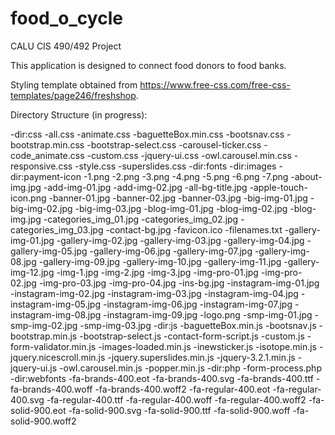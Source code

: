 # food_o_cycle
CALU CIS 490/492 Project

This application is designed to connect food donors to food banks.

Styling template obtained from https://www.free-css.com/free-css-templates/page246/freshshop.

Directory Structure (in progress):

-dir:css
  -all.css
  -animate.css
  -baguetteBox.min.css
  -bootsnav.css
  -bootstrap.min.css
  -bootstrap-select.css
  -carousel-ticker.css
  -code_animate.css
  -custom.css
  -jquery-ui.css
  -owl.carousel.min.css
  -responsive.css
  -style.css
  -superslides.css
-dir:fonts
-dir:images
  -dir:payment-icon
    -1.png
    -2.png
    -3.png
    -4.png
    -5.png
    -6.png
    -7.png
  -about-img.jpg
  -add-img-01.jpg
  -add-img-02.jpg
  -all-bg-title.jpg
  -apple-touch-icon.png
  -banner-01.jpg
  -banner-02.jpg
  -banner-03.jpg
  -big-img-01.jpg
  -big-img-02.jpg
  -big-img-03.jpg
  -blog-img-01.jpg
  -blog-img-02.jpg
  -blog-img.jpg
  -categories_img_01.jpg
  -categories_img_02.jpg
  -categories_img_03.jpg
  -contact-bg.jpg
  -favicon.ico
  -filenames.txt
  -gallery-img-01.jpg
  -gallery-img-02.jpg
  -gallery-img-03.jpg
  -gallery-img-04.jpg
  -gallery-img-05.jpg
  -gallery-img-06.jpg
  -gallery-img-07.jpg
  -gallery-img-08.jpg
  -gallery-img-09.jpg
  -gallery-img-10.jpg
  -gallery-img-11.jpg
  -gallery-img-12.jpg
  -img-1.jpg
  -img-2.jpg
  -img-3.jpg
  -img-pro-01.jpg
  -img-pro-02.jpg
  -img-pro-03.jpg
  -img-pro-04.jpg
  -ins-bg.jpg
  -instagram-img-01.jpg
  -instagram-img-02.jpg
  -instagram-img-03.jpg
  -instagram-img-04.jpg
  -instagram-img-05.jpg
  -instagram-img-06.jpg
  -instagram-img-07.jpg
  -instagram-img-08.jpg
  -instagram-img-09.jpg
  -logo.png
  -smp-img-01.jpg
  -smp-img-02.jpg
  -smp-img-03.jpg
-dir:js
  -baguetteBox.min.js
  -bootsnav.js
  -bootstrap.min.js
  -bootstrap-select.js
  -contact-form-script.js
  -custom.js
  -form-validator.min.js
  -images-loaded.min.js
  -inewsticker.js
  -isotope.min.js
  -jquery.nicescroll.min.js
  -jquery.superslides.min.js
  -jquery-3.2.1.min.js
  -jquery-ui.js
  -owl.carousel.min.js
  -popper.min.js
-dir:php
  -form-process.php
-dir:webfonts
  -fa-brands-400.eot
  -fa-brands-400.svg
  -fa-brands-400.ttf
  -fa-brands-400.woff
  -fa-brands-400.woff2
  -fa-regular-400.eot
  -fa-regular-400.svg
  -fa-regular-400.ttf
  -fa-regular-400.woff
  -fa-regular-400.woff2
  -fa-solid-900.eot
  -fa-solid-900.svg
  -fa-solid-900.ttf
  -fa-solid-900.woff
  -fa-solid-900.woff2
